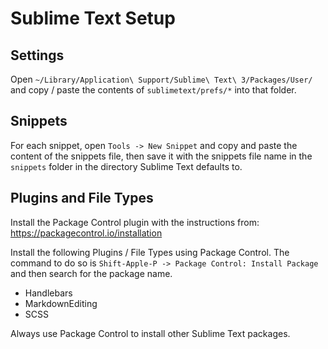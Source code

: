 Sublime Text Setup
===============================================================================

Settings
------------------------------------------------------------
Open `~/Library/Application\ Support/Sublime\ Text\ 3/Packages/User/` and copy / paste the
contents of `sublimetext/prefs/*` into that folder.

Snippets
------------------------------------------------------------
For each snippet, open `Tools -> New Snippet` and copy and paste the content
of the snippets file, then save it with the snippets file name in the `snippets`
folder in the directory Sublime Text defaults to.

Plugins and File Types
------------------------------------------------------------
Install the Package Control plugin with the instructions from:
https://packagecontrol.io/installation

Install the following Plugins / File Types using Package Control.  The command
to do so is `Shift-Apple-P -> Package Control: Install Package` and then search
for the package name.

  * Handlebars
  * MarkdownEditing
  * SCSS

Always use Package Control to install other Sublime Text packages.
